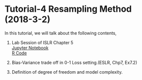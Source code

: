 # Tutorial-4 Resampling Method (2018-3-2)
In this tutorial, we will talk about the following contents,

1. Lab Session of ISLR Chapter 5</br >
[Jupyter Notebook](http://nbviewer.jupyter.org/github/JWarmenhoven/ISL-python/blob/master/Notebooks/Chapter%205.ipynb)</br>
[R Code](http://www-bcf.usc.edu/~gareth/ISL/Chapter%205%20Lab.txt)</br>


2. Bias-Variance trade off in 0-1 Loss setting.(ESLR, Chp7, Ex7.2)

3. Definition of degree of freedom and model complexity.

